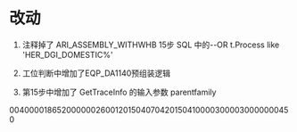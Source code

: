 # 改动

1. 注释掉了 ARI_ASSEMBLY_WITHWHB 15步 SQL 中的--OR t.Process like 'HER_DGI_DOMESTIC%'

2. 工位判断中增加了EQP_DA1140预组装逻辑

3. 第15步中增加了 GetTraceInfo 的输入参数 parentfamily

004000018652000000260012015040704201504100003000030000000450